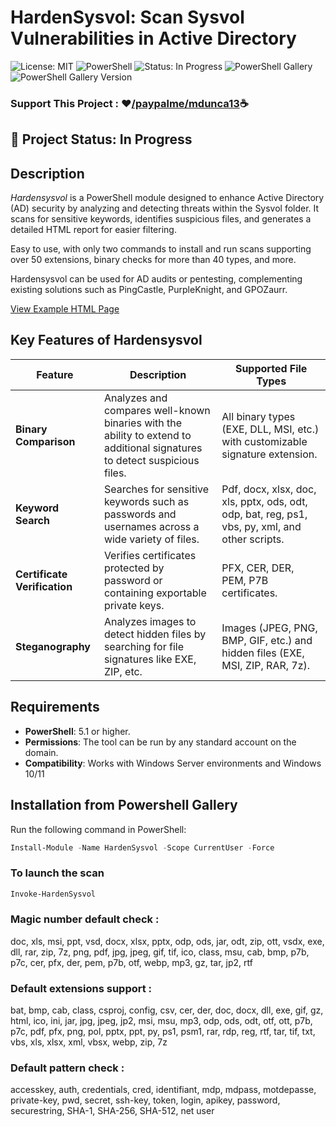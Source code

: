 # HardenSysvol: Scan Sysvol Vulnerabilities in Active Directory

![License: MIT](https://img.shields.io/badge/License-MIT-blue.svg)
![PowerShell](https://img.shields.io/badge/PowerShell-5.1.0%2B-blue.svg)
![Status: In Progress](https://img.shields.io/badge/Status-In%20Progress-orange)
![PowerShell Gallery](https://img.shields.io/powershellgallery/dt/Hardensysvol?color=orange&label=Download%20Powershell%20Gallery)
![PowerShell Gallery Version](https://img.shields.io/powershellgallery/v/Hardensysvol)

### Support This Project : ❤️<a href="https://www.paypal.com/paypalme/mdunca13" target="_blank">/paypalme/mdunca13</a>☕

## 🚧 Project Status: In Progress

## Description
*Hardensysvol* is a PowerShell module designed to enhance Active Directory (AD) security by analyzing and detecting threats within the Sysvol folder. It scans for sensitive keywords, identifies suspicious files, and generates a detailed HTML report for easier filtering. 

Easy to use, with only two commands to install and run scans supporting over 50 extensions, binary checks for more than 40 types, and more.

Hardensysvol can be used for AD audits or pentesting, complementing existing solutions such as PingCastle, PurpleKnight, and GPOZaurr.

<a href="https://dakhama-mehdi.github.io/Harden-Sysvol/hardensysvol.html#Tab-a1t6h2fr" target="_blank">View Example HTML Page</a>

## Key Features of Hardensysvol

| **Feature**                         | **Description**                                                                                                      | **Supported File Types**                                                                |
|-------------------------------------|----------------------------------------------------------------------------------------------------------------------|------------------------------------------------------------------------------------------|
| **Binary Comparison**               | Analyzes and compares well-known binaries with the ability to extend to additional signatures to detect suspicious files. | All binary types (EXE, DLL, MSI, etc.) with customizable signature extension.                  |
| **Keyword Search**                  | Searches for sensitive keywords such as passwords and usernames across a wide variety of files.                      | Pdf, docx, xlsx, doc, xls, pptx, ods, odt, odp, bat, reg, ps1, vbs, py, xml, and other scripts.                                  |
| **Certificate Verification**        | Verifies certificates protected by password or containing exportable private keys.                                    | PFX, CER, DER, PEM, P7B certificates.                                                    |
| **Steganography**                   | Analyzes images to detect hidden files by searching for file signatures like EXE, ZIP, etc.                           | Images (JPEG, PNG, BMP, GIF, etc.) and hidden files (EXE, MSI, ZIP, RAR, 7z).                 |

## Requirements
- **PowerShell**: 5.1 or higher.
- **Permissions**: The tool can be run by any standard account on the domain.
- **Compatibility**: Works with Windows Server environments and Windows 10/11

## Installation from Powershell Gallery
Run the following command in PowerShell:
```powershell
Install-Module -Name HardenSysvol -Scope CurrentUser -Force
````
### To launch the scan
```powershell
Invoke-HardenSysvol
````

### Magic number default check : 
doc, xls, msi, ppt, vsd, docx, xlsx, pptx, odp, ods, jar, odt, zip, ott, vsdx, exe, dll, rar, zip, 7z, png, pdf, jpg, jpeg, gif, tif, ico, class, msu, cab, bmp, p7b, p7c, cer, pfx, der, pem, p7b, otf, webp, mp3, gz, tar, jp2, rtf
### Default extensions support  : 
bat, bmp, cab, class, csproj, config, csv, cer, der, doc, docx, dll, exe, gif, gz, html, ico, ini, jar, jpg, jpeg, jp2, msi, msu, mp3, odp, ods, odt, otf, ott, p7b, p7c, pdf, pfx, png, pol, pptx, ppt, py, ps1, psm1, rar, rdp, reg, rtf, tar, tif, txt, vbs, xls, xlsx, xml, vbsx, webp, zip, 7z
### Default pattern check : 
accesskey, auth, credentials, cred, identifiant, mdp, mdpass, motdepasse, private-key, pwd, secret, ssh-key, token, login, apikey, password, securestring, SHA-1, SHA-256, SHA-512, net user

